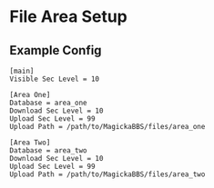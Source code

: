 # File Area Setup

## Example Config

    [main]
    Visible Sec Level = 10

    [Area One]
    Database = area_one
    Download Sec Level = 10
    Upload Sec Level = 99
    Upload Path = /path/to/MagickaBBS/files/area_one

    [Area Two]
    Database = area_two
    Download Sec Level = 10
    Upload Sec Level = 99
    Upload Path = /path/to/MagickaBBS/files/area_two


